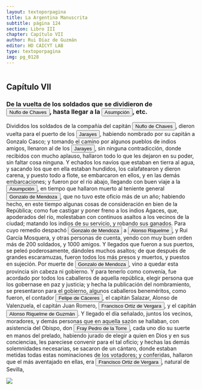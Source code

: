 ```yaml
---
layout: textoporpagina
title: La Argentina Manuscrita
subtitle: página 124
section: Libro III
chapter: Capítulo VII
author: Rui Díaz de Guzmán
editor: HD CAICYT LAB
type: textoporpagina
img: pg_0128
---
```

<div class="row">
    <div class="column">
<h2>Capítulo VII</h2><h3>De la vuelta de los soldados que se dividieron de <button class="balloon" data-balloon-pos="up" data-balloon-length="large" data-balloon="Ñuflo de Chaves nació en Santa Cruz de la Sierra, de Extremadura, en 1518. Llegó a territorio americano con el segundo adelantado del Río de la Plata, Don Alvar Núñez Cabeza de Vaca. Cuando la flota llega al puerto de Santa Catalina en el año 1541, ya ostentaba el grado de Capitán. Cuando el gobernador Martínez de Irala le encomienda fundar al norte de Asunción, Chaves se convierte así en General. El 26 de febrero de 1561 fundó Santa Cruz de la Sierra a orillas del arroyo Sutó. Después de fundada Santa Cruz de la Sierra, Ñuflo de Chaves se dirige a Asunción, en 1564,  para recoger a su familia. En 1550 se había casado con Doña Elvira Manrique, hija de don Francisco de Mendoza, gobernador del Río de la Plata, con quien tuvo cinco hijos: Francisco y Alvaro, ambos militares; María, Catalina y Elvira; las dos menores monjas y la mayor se casó en 1574 con un soldado de apellido Ossorio. El nieto de Ñuflo, Cap. Francisco Ossorio de Chaves, estuvo como Alcalde durante la traslación de  la ciudad, hasta su asiento definitivo a orillas del Piraí (1621).">Nuflo de Chaves</button>, hasta llegar a la <a href="https://recogito.pelagios.org/document/wzqxhk0h3vpikm/part/1/edit#9c69ecef-f40b-4398-be16-6041b0851e41" target="_blank"><button class="balloon" data-balloon-pos="up" data-balloon-length="large" data-balloon="Refiere a Asunción del Paraguay.">Asumpción</button></a>, etc.</h3><p>Divididos los soldados de la compañía del capitán <button class="balloon" data-balloon-pos="up" data-balloon-length="large" data-balloon="Ñuflo de Chaves nació en Santa Cruz de la Sierra, de Extremadura, en 1518. Llegó a territorio americano con el segundo adelantado del Río de la Plata, Don Alvar Núñez Cabeza de Vaca. Cuando la flota llega al puerto de Santa Catalina en el año 1541, ya ostentaba el grado de Capitán. Cuando el gobernador Martínez de Irala le encomienda fundar al norte de Asunción, Chaves se convierte así en General. El 26 de febrero de 1561 fundó Santa Cruz de la Sierra a orillas del arroyo Sutó. Después de fundada Santa Cruz de la Sierra, Ñuflo de Chaves se dirige a Asunción, en 1564,  para recoger a su familia. En 1550 se había casado con Doña Elvira Manrique, hija de don Francisco de Mendoza, gobernador del Río de la Plata, con quien tuvo cinco hijos: Francisco y Alvaro, ambos militares; María, Catalina y Elvira; las dos menores monjas y la mayor se casó en 1574 con un soldado de apellido Ossorio. El nieto de Ñuflo, Cap. Francisco Ossorio de Chaves, estuvo como Alcalde durante la traslación de  la ciudad, hasta su asiento definitivo a orillas del Piraí (1621).">Nuflo de Chaves</button>, dieron vuelta para el puerto de los <button class="balloon" data-balloon-pos="up" data-balloon-length="large" data-balloon="Xarayes o Jarayes. Los guató, una sociedad nativa que habitaba el Gran Pantanal, eran habitualmente referidos en las fuentes coloniales como Xarajes. Indios del Perú, a 60 leguas arriba de la isla de los Orejones. Gente muy dócil, poblada sobre el río Paraguay; se divide en Perabazanes y Maneses.">Jarayes</button>, habiendo nombrado por su capitán a Gonzalo Casco; y tomando el camino por algunos pueblos de indios amigos, llenaron al de los <button class="balloon" data-balloon-pos="up" data-balloon-length="large" data-balloon="Xarayes o Jarayes. Los guató, una sociedad nativa que habitaba el Gran Pantanal, eran habitualmente referidos en las fuentes coloniales como Xarajes. Indios del Perú, a 60 leguas arriba de la isla de los Orejones. Gente muy dócil, poblada sobre el río Paraguay; se divide en Perabazanes y Maneses.">Jarayes</button>, sin ninguna contradicción, donde recibidos con mucho aplauso, hallaron todo lo que les dejaron en su poder, sin faltar cosa ninguna. Y echados los navíos que estaban en tierra al agua, y sacando los que en ella estaban hundidos, los calafatearon y dieron carena, y puesto todo a flote, se embarcaron en ellos, y en las demás embarcaciones; y fueron por el río abajo, llegando con buen viaje a la <a href="https://recogito.pelagios.org/document/wzqxhk0h3vpikm/part/1/edit#a8af78d5-ccb3-49bd-a53f-ede905b704e7" target="_blank"><button class="balloon" data-balloon-pos="up" data-balloon-length="large" data-balloon="Refiere a Asunción del Paraguay.">Asumpción</button></a>, en tiempo que hallaron muerto al teniente general <button class="balloon" data-balloon-pos="up" data-balloon-length="large" data-balloon="Baeza, 1510 - Asunción, 1558. Destacado capitán de la armada de Pedro de Mendoza. Realizó varios viajes desde Buenos Aires a la costa de Brasil para obtener bastimentos y trajo consigo náufragos y lenguas de allí. En el Paraguay, fue uno de los primeros capitanes españoles en emparentarse con los caciques carios de las cercanías de Asunción. Ocupó importantes cargos políticos y militares bajo los gobiernos de Domingo de Irala y Álvar Núñez Cabeza de Vaca, como teniente de gobernador y gobernador interino.">Gonzalo de Mendoza</button>, que no tuvo este oficio más de un año; habiendo hecho, en este tiempo algunas cosas de consideración en bien de la República; como fue castigar y poner freno a los indios <persName xml:id="recogito-e91e4d55-0c33-44e6-b9af-8e2c93c5ee12" ana="tribe">Agaces</persName>, que, apoderados del río, molestaban con continuos asaltos a los vecinos de la ciudad; matando los indios de su servicio, y robando sus ganados. Para cuyo remedio despachó <button class="balloon" data-balloon-pos="up" data-balloon-length="large" data-balloon="Baeza, 1510 - Asunción, 1558. Destacado capitán de la armada de Pedro de Mendoza. Realizó varios viajes desde Buenos Aires a la costa de Brasil para obtener bastimentos y trajo consigo náufragos y lenguas de allí. En el Paraguay, fue uno de los primeros capitanes españoles en emparentarse con los caciques carios de las cercanías de Asunción. Ocupó importantes cargos políticos y militares bajo los gobiernos de Domingo de Irala y Álvar Núñez Cabeza de Vaca, como teniente de gobernador y gobernador interino.">Gonzalo de Mendoza</button> a <button class="balloon" data-balloon-pos="up" data-balloon-length="large" data-balloon="Alonso Riquelme de Guzmán y Ponce de León - nació en Jerez de la Frontera por 1519. Ruy Díaz de Guzmán - su padre - le declaró hijo suyo y de Violante Ponce de León, el 13-VIII-1528, en una escritura de poder general a favor de Juan de Xerez, procurador de Sevilla. Desde su infancia y hasta su primera juventud sirvió de paje y luego como secretario de sus presuntos deudos los Duques de Medina Sidonia, Juan Alonso de Guzmán y Ana de Aragón. Tenía 21 años cuando se alistó en la armada de su pariente Alvar Núñez Cabeza de Vaca (tío carnal de su madrastra y del mismo linaje de su abuela Catalina de Zurita), y zarpó con rumbo al Río de la Plata .">Alonso Riquelme</button>, y Rui García Mosquera, y otras personas de cuenta, yendo con muy buen orden más de 200 soldados, y 1000 amigos. Y llegados que fueron a sus puertos, se peleó poderosamente, dándoles muchos asaltos; de que después de grandes escaramuzas, fueron todos los más presos y muertos, y puestos en sujeción. Por muerte de <button class="balloon" data-balloon-pos="up" data-balloon-length="large" data-balloon="Baeza, 1510 - Asunción, 1558. Destacado capitán de la armada de Pedro de Mendoza. Realizó varios viajes desde Buenos Aires a la costa de Brasil para obtener bastimentos y trajo consigo náufragos y lenguas de allí. En el Paraguay, fue uno de los primeros capitanes españoles en emparentarse con los caciques carios de las cercanías de Asunción. Ocupó importantes cargos políticos y militares bajo los gobiernos de Domingo de Irala y Álvar Núñez Cabeza de Vaca, como teniente de gobernador y gobernador interino.">Gonzalo de Mendoza</button>, vino a quedar esta provincia sin cabeza ni gobierno. Y para tenerlo como convenía, fue acordado por todos los caballeros de aquella república, elegir persona que los gobernase en paz y justicia; y hecha la publicación del nombramiento, se presentaron para el gobierno, algunos caballeros beneméritos, como fueron, el contador <button class="balloon" data-balloon-pos="up" data-balloon-length="large" data-balloon="España, 1515 - Virreinato español, 1595. Conquistador, explorador y colonizador español, se desempeñó como gobernador interino del Río de la Plata y del Paraguay, con sede en Asunción, entre 1568 y 1572. Cumplió funciones como contador y tesorero en la armada de Pedro de Mendoza. Fue uno de los líderes de la facción contraria Cabeza de Vaca, estuvo implicado en todas las maniobras que condujeron a su destitución, prisión y destierro.">Felipe de Cáceres</button>, el capitán Salazar, Alonso de Valenzuela, el capitán Juan Romero, <button class="balloon" data-balloon-pos="up" data-balloon-length="large" data-balloon="Francisco Ortiz de Vergara fue un conquistador y colonizador español. Sucedió a Gonzalo de Mendoza en el gobierno del Río de la Plata con sede en Asunción. Hijo de Francisco de Vergara y Beatriz de Roelas. Fue nombrado por los conquistadores y confirmado por el obispo Pedro de Latorre en 1558. Fue depuesto por la Real Audiencia de Charcas en 1564 y regresó a España en 1565. Hermano de Ruy Díaz de Melgarejo En 1559 enfrento la rebelión de dos manzebos, Pablo y Don Narazio, hijos de un Principal local llamado a Curupiratí de la tribu xaraje junto a Nufrio de Chaves, el 3 de mayo de 1560 en los campos de Acahai o del Acaraiba Ortiz les vence, el ejército rebelde dividido en cuatro cuerpos o columnas sumaba 16.000 guerreros guaraníes, la victoria se logró gracias a la llegada oportuna de indios amigos, se mataron más de 1.000 rebeldes. Durante su gobierno hubo numerosos intentos fallidos de crear nuevos asentamientos (Sancti Spiritus, San Francisco y Santa Cruz de la Sierra). Este último, en el sur de la Cuenca del Amazonas, fue un éxito, pero sólo después de que la ciudad se había movido más de 200 kilómetros desde el lugar elegido por Ñuflo de Chaves. El contrato de arrendamiento anterior fue cerca de San José de Chiquitos, y es hoy un sitio arqueológico conocido como Santa Cruz la Vieja. Lo sucedió el adelantado Juan Ortiz de Zárate.">Francisco Ortiz de Vergara</button>, y el capitán <button class="balloon" data-balloon-pos="up" data-balloon-length="large" data-balloon="Jeréz de la Frontera, 1519-1573. Conquistador español, sobrino de Álvar Núñez Cabeza de Vaca, con quien llegó al Río de la Plata en 1541. Fue uno de sus más acérrimos partidarios durante la gobernación de Cabeza de Vaca y se convirtió en una de las figuras más prominentes de la facción de los &quot;leales&quot; una vez que aquel fuera expulsado de la provincia en 1545. Fue forzado por Domingo de Irala a casarse con una de sus hijas mestizas, unión de la cual nació Ruy Díaz de Guzmán.">Alonso Riquelme de Guzmán</button>. Y llegado el día señalado, juntos los vecinos, moradores, y demás personas que en aquella sazón se hallaban, con asistencia del Obispo, don <button class="balloon" data-balloon-pos="up" data-balloon-length="large" data-balloon="Fray Pedro Fernández de la Torre llega a Asunción para hacerse cargo de la diócesis del Paraguay. El obispo Juan de los Barrios murió el 12 de febrero de 1569. El primer obispo que ejerció jurisdicción en nuestras tierras fue fray Pedro Fernández de la Torre, entre 1556 y 1573. Pero fray Barrios, por muerte o renuncia, no llegó nunca a su diócesis. Siete años después de aquel acto, víspera del Domingo de Ramos del año 1555, hizo su solemne entrada en Asunción D. fray Pedro Fernández de la Torre, franciscano, primer Obispo del Paraguay.">Fray Pedro de la Torre</button>, cada uno dio su suerte en manos del prelado, habiendo jurado de elegir a quien en Dios y en sus conciencias, les pareciese convenir para el tal oficio; y hechas las demás solemnidades necesarias, se sacaron de un cántaro, donde estaban metidas todas estas nominaciones de los votadores; y conferidas, hallaron que el más aventajado en ellas, era <button class="balloon" data-balloon-pos="up" data-balloon-length="large" data-balloon="Francisco Ortiz de Vergara fue un conquistador y colonizador español. Sucedió a Gonzalo de Mendoza en el gobierno del Río de la Plata con sede en Asunción. Hijo de Francisco de Vergara y Beatriz de Roelas. Fue nombrado por los conquistadores y confirmado por el obispo Pedro de Latorre en 1558. Fue depuesto por la Real Audiencia de Charcas en 1564 y regresó a España en 1565. Hermano de Ruy Díaz de Melgarejo En 1559 enfrento la rebelión de dos manzebos, Pablo y Don Narazio, hijos de un Principal local llamado a Curupiratí de la tribu xaraje junto a Nufrio de Chaves, el 3 de mayo de 1560 en los campos de Acahai o del Acaraiba Ortiz les vence, el ejército rebelde dividido en cuatro cuerpos o columnas sumaba 16.000 guerreros guaraníes, la victoria se logró gracias a la llegada oportuna de indios amigos, se mataron más de 1.000 rebeldes. Durante su gobierno hubo numerosos intentos fallidos de crear nuevos asentamientos (Sancti Spiritus, San Francisco y Santa Cruz de la Sierra). Este último, en el sur de la Cuenca del Amazonas, fue un éxito, pero sólo después de que la ciudad se había movido más de 200 kilómetros desde el lugar elegido por Ñuflo de Chaves. El contrato de arrendamiento anterior fue cerca de San José de Chiquitos, y es hoy un sitio arqueológico conocido como Santa Cruz la Vieja. Lo sucedió el adelantado Juan Ortiz de Zárate.">Francisco Ortiz de Vergara</button>, natural de Sevilla, </p></div>

<div class="column">
<a href="{{site.baseurl}}/assets/img/argentina_manuscrita/{{page.img}}.jpg"><img src="{{site.baseurl}}/assets/img/argentina_manuscrita/{{page.img}}.jpg"></a>
</div>
</div>